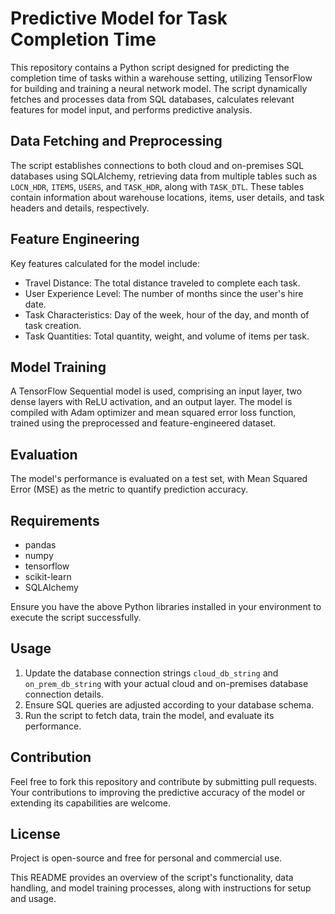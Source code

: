 # Predictive Model for Task Completion Time

This repository contains a Python script designed for predicting the completion time of tasks within a warehouse setting, utilizing TensorFlow for building and training a neural network model. The script dynamically fetches and processes data from SQL databases, calculates relevant features for model input, and performs predictive analysis.

## Data Fetching and Preprocessing

The script establishes connections to both cloud and on-premises SQL databases using SQLAlchemy, retrieving data from multiple tables such as `LOCN_HDR`, `ITEMS`, `USERS`, and `TASK_HDR`, along with `TASK_DTL`. These tables contain information about warehouse locations, items, user details, and task headers and details, respectively.

## Feature Engineering

Key features calculated for the model include:
- Travel Distance: The total distance traveled to complete each task.
- User Experience Level: The number of months since the user's hire date.
- Task Characteristics: Day of the week, hour of the day, and month of task creation.
- Task Quantities: Total quantity, weight, and volume of items per task.

## Model Training

A TensorFlow Sequential model is used, comprising an input layer, two dense layers with ReLU activation, and an output layer. The model is compiled with Adam optimizer and mean squared error loss function, trained using the preprocessed and feature-engineered dataset.

## Evaluation

The model's performance is evaluated on a test set, with Mean Squared Error (MSE) as the metric to quantify prediction accuracy.

## Requirements

- pandas
- numpy
- tensorflow
- scikit-learn
- SQLAlchemy

Ensure you have the above Python libraries installed in your environment to execute the script successfully.

## Usage

1. Update the database connection strings `cloud_db_string` and `on_prem_db_string` with your actual cloud and on-premises database connection details.
2. Ensure SQL queries are adjusted according to your database schema.
3. Run the script to fetch data, train the model, and evaluate its performance.

## Contribution

Feel free to fork this repository and contribute by submitting pull requests. Your contributions to improving the predictive accuracy of the model or extending its capabilities are welcome.

## License

Project is open-source and free for personal and commercial use.

This README provides an overview of the script's functionality, data handling, and model training processes, along with instructions for setup and usage.
